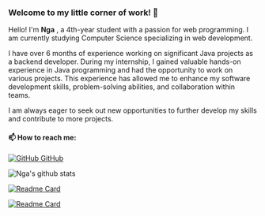 ### Welcome to my little corner of work! 👋

Hello! I'm **Nga** , a 4th-year student with a passion for web programming. I am currently studying Computer Science specializing in web development.

I have over 6 months of experience working on significant Java projects as a backend developer. During my internship, I gained valuable hands-on experience in Java programming and had the opportunity to work on various projects. This experience has allowed me to enhance my software development skills, problem-solving abilities, and collaboration within teams.

I am always eager to seek out new opportunities to further develop my skills and contribute to more projects. 

#### 📫 How to reach me: 

[![GitHub](https://i.stack.imgur.com/tskMh.png) GitHub](https://github.com/Abilene-may)

![Nga's github stats](https://github-readme-stats.vercel.app/api?username=Abilene-may&show_icons=true&theme=tokyonight)

[![Readme Card](https://github-readme-stats-git-masterrstaa-rickstaa.vercel.app/api/top-langs/?username=Abilene-may&repo=IELTS-Essay-Scoring&theme=merko)](https://github.com/Abilene-may/supermarket-management)

[![Readme Card](https://github-readme-stats.vercel.app/api/pin/?username=Abilene-may&repo=Deep_learning&theme=cobalt)](https://github.com/Abilene-may/family-tree)



<!-- If you have any questions or would like to connect, please feel free to reach out to me at ngachann02@gmail.com. I am excited about potential collaborations and personal growth opportunities! -->
<!--
**Abilene-may/Abilene-may** is a ✨ _special_ ✨ repository because its `README.md` (this file) appears on your GitHub profile.

Here are some ideas to get you started:

- 🔭 I’m currently working on ...
- 🌱 I’m currently learning ...
- 👯 I’m looking to collaborate on ...
- 🤔 I’m looking for help with ...
- 💬 Ask me about ...
- 📫 How to reach me: ...
- 😄 Pronouns: ...
- ⚡ Fun fact: ...
-->


